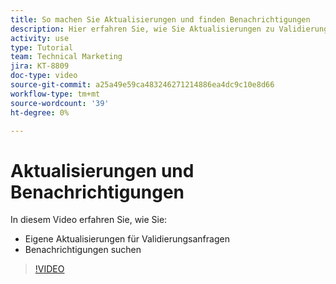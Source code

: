 ```yaml
---
title: So machen Sie Aktualisierungen und finden Benachrichtigungen
description: Hier erfahren Sie, wie Sie Aktualisierungen zu Validierungsanfragen vornehmen und Ihre Benachrichtigungen finden.
activity: use
type: Tutorial
team: Technical Marketing
jira: KT-8809
doc-type: video
source-git-commit: a25a49e59ca483246271214886ea4dc9c10e8d66
workflow-type: tm+mt
source-wordcount: '39'
ht-degree: 0%

---
```


# Aktualisierungen und Benachrichtigungen

In diesem Video erfahren Sie, wie Sie:

* Eigene Aktualisierungen für Validierungsanfragen
* Benachrichtigungen suchen

>[!VIDEO](https://video.tv.adobe.com/v/335109/?quality=12&learn=on)

<!---
learn more URLS
Tag others on updates
Update work
--->
